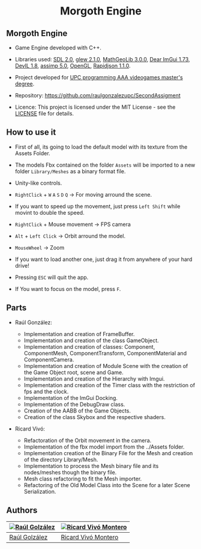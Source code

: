 <h1 align="center" style="border-bottom: none;">Morgoth Engine</h1>

## Morgoth Engine
- Game Engine developed with C++.
- Libraries used: [SDL 2.0](https://www.libsdl.org/), [glew 2.1.0](http://glew.sourceforge.net/), [MathGeoLib 3.0.0](https://github.com/juj/MathGeoLib/), [Dear ImGui 1.73](https://github.com/ocornut/imgui/), [DevIL 1.8](http://openil.sourceforge.net/), [assimp 5.0](https://github.com/assimp/assimp/), [OpenGL](https://www.opengl.org/), [Rapidjson 1.1.0](https://github.com/Tencent/rapidjson/).

- Project developed for [UPC programming AAA videogames master's degree](https://www.talent.upc.edu/ing/estudis/formacio/curs/201200/master-degree-advanced-programming-aaa-videogames/).


- Repository: https://github.com/raulgonzalezupc/SecondAssigment

- Licence: This project is licensed under the MIT License - see the [LICENSE](https://github.com/raulgonzalezupc/SecondAssigment/blob/master/LICENSE) file for details.

## How to use it
- First of all, its going to load the default model with its texture from the Assets Folder.

- The models Fbx contained on the folder `Assets` will be imported to a new folder `Library/Meshes` as a binary format file. 

- Unity-like controls.

- `RightClick` + `W` `A` `S` `D` `Q` &rarr; For moving arround the scene.
- If you want to speed up the movement, just press `Left Shift` while movint to double the speed. 

- `RightClick` + Mouse movement &rarr; FPS camera

- `Alt` + `Left Click` &rarr; Orbit arround the model.

- `MouseWheel` &rarr; Zoom

- If you want to load another one, just drag it from anywhere of your hard drive!

- Pressing `ESC` will quit the app.

- If You want to focus on the model, press `F`.


## Parts

- Raúl González:
	- Implementation and creation of FrameBuffer. 
	- Implementation and creation of the class GameObject.
	- Implementation and creation of classes: Component, ComponentMesh, ComponentTransform, ComponentMaterial and ComponentCamera.
	- Implementation and creation of Module Scene with the creation of the Game Object root, scene and Game. 
	- Implementation and creation of the Hierarchy with Imgui.
	- Implementation and creation of the Timer class with the restriction of fps and the clock. 
	- Implementation of the ImGui Docking. 
	- Implementation of the DebugDraw class. 
	- Creation of the AABB of the Game Objects. 
	- Creation of the class Skybox and the respective shaders. 
	
- Ricard Vivó:
	- Refactoration of the Orbit movement in the camera.
	- Implementation of the fbx model import from the ../Assets folder.
	- Implementation creation of the Binary File for the Mesh and creation of the directory Library/Mesh.
	- Implementation to process the Mesh binary file and its nodes/meshes though the binary file.
	- Mesh class refactoring to fit the Mesh importer.
	- Refactoring of the Old Model Class into the Scene for a later Scene Serialization.
	


## Authors
| [![Raúl Golzález](https://github.com/raulgonzalezupc.png?size=10)](https://github.com/raulgonzalezupc) | [![Ricard Vivó Montero](https://github.com/RickyVimon.png?size=100)](https://github.com/RickyVimon) |
| ---- | ---- |
| [Raúl Golzález](https://github.com/raulgonzalezupc/) | [Ricard Vivó Montero](https://github.com/RickyVimon/) |



 
